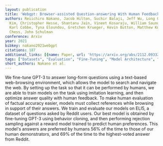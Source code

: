 ```yaml
---
layout: publication
title: 'Webgpt: Browser-assisted Question-answering With Human Feedback'
authors: Reiichiro Nakano, Jacob Hilton, Suchir Balaji, Jeff Wu, Long Ouyang, Christina
  Kim, Christopher Hesse, Shantanu Jain, Vineet Kosaraju, William Saunders, Xu Jiang,
  Karl Cobbe, Tyna Eloundou, Gretchen Krueger, Kevin Button, Matthew Knight, Benjamin
  Chess, John Schulman
conference: Arxiv
year: 2021
bibkey: nakano2021webgpt
citations: 187
additional_links: [{name: Paper, url: 'https://arxiv.org/abs/2112.09332'}]
tags: ["Datasets", "Evaluation", "Fine-Tuning", "Model Architecture", "Reinforcement Learning"]
short_authors: Nakano et al.
---
```

We fine-tune GPT-3 to answer long-form questions using a text-based
web-browsing environment, which allows the model to search and navigate the
web. By setting up the task so that it can be performed by humans, we are able
to train models on the task using imitation learning, and then optimize answer
quality with human feedback. To make human evaluation of factual accuracy
easier, models must collect references while browsing in support of their
answers. We train and evaluate our models on ELI5, a dataset of questions asked
by Reddit users. Our best model is obtained by fine-tuning GPT-3 using behavior
cloning, and then performing rejection sampling against a reward model trained
to predict human preferences. This model's answers are preferred by humans 56%
of the time to those of our human demonstrators, and 69% of the time to the
highest-voted answer from Reddit.